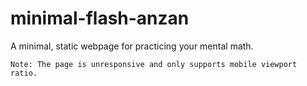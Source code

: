 # minimal-flash-anzan
A minimal, static webpage for practicing your mental math.

`Note: The page is unresponsive and only supports mobile viewport ratio.`
